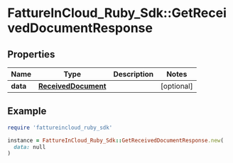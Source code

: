 # FattureInCloud_Ruby_Sdk::GetReceivedDocumentResponse

## Properties

| Name | Type | Description | Notes |
| ---- | ---- | ----------- | ----- |
| **data** | [**ReceivedDocument**](ReceivedDocument.md) |  | [optional] |

## Example

```ruby
require 'fattureincloud_ruby_sdk'

instance = FattureInCloud_Ruby_Sdk::GetReceivedDocumentResponse.new(
  data: null
)
```

